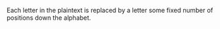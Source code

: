 Each letter in the plaintext is replaced by a letter some fixed number of positions down the alphabet.